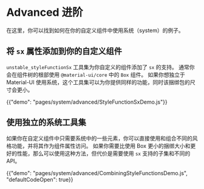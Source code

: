 # Advanced 进阶

<p class="description">在这里，你可以找到如何在你的自定义组件中使用系统（system）的例子。</p>

## 将 `sx` 属性添加到你的自定义组件

`unstable_styleFunctionSx` 工具集为你自定义的组件添加了 `sx` 的支持。 通常你会在组件树的根部使用 `@material-ui/core` 中的 `Box` 组件。 如果你想独立于 Material-UI 使用系统，这个工具集可以为你提供同样的功能，同时该捆绑包的尺寸会更小。

{{"demo": "pages/system/advanced/StyleFunctionSxDemo.js"}}

## 使用独立的系统工具集

如果你在自定义组件中只需要系统中的一些元素，你可以直接使用和组合不同的风格功能，并将其作为组件属性访问。 如果你需要比使用 Box 更小的捆绑大小和更好的性能，那么可以使用这种方法，但代价是需要使用 `sx` 支持的子集和不同的 API。

{{"demo": "pages/system/advanced/CombiningStyleFunctionsDemo.js", "defaultCodeOpen": true}}
